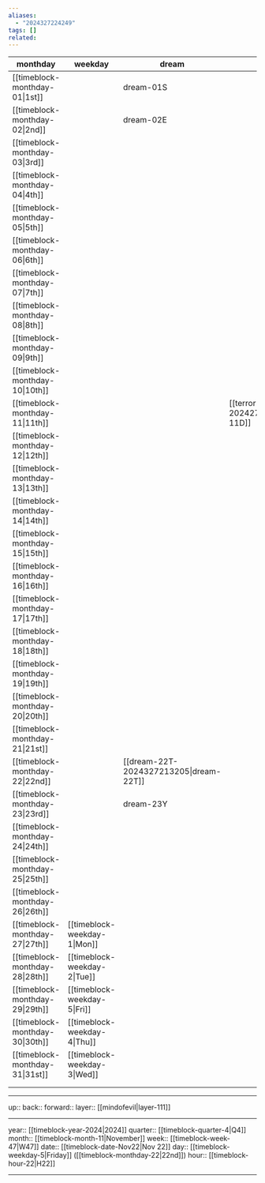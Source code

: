 ```yaml
---
aliases:
  - "2024327224249"
tags: []
related:
---
```



| monthday                        | weekday                      | dream                                  | terror                                   |
| ------------------------------- | ---------------------------- | -------------------------------------- | ---------------------------------------- |
| [[timeblock-monthday-01\|1st]]  |                              | dream-01S                              |                                          |
| [[timeblock-monthday-02\|2nd]]  |                              | dream-02E                              |                                          |
| [[timeblock-monthday-03\|3rd]]  |                              |                                        |                                          |
| [[timeblock-monthday-04\|4th]]  |                              |                                        |                                          |
| [[timeblock-monthday-05\|5th]]  |                              |                                        |                                          |
| [[timeblock-monthday-06\|6th]]  |                              |                                        |                                          |
| [[timeblock-monthday-07\|7th]]  |                              |                                        |                                          |
| [[timeblock-monthday-08\|8th]]  |                              |                                        |                                          |
| [[timeblock-monthday-09\|9th]]  |                              |                                        |                                          |
| [[timeblock-monthday-10\|10th]] |                              |                                        |                                          |
| [[timeblock-monthday-11\|11th]] |                              |                                        | [[terror-11D-2024275124509\|terror-11D]] |
| [[timeblock-monthday-12\|12th]] |                              |                                        |                                          |
| [[timeblock-monthday-13\|13th]] |                              |                                        |                                          |
| [[timeblock-monthday-14\|14th]] |                              |                                        |                                          |
| [[timeblock-monthday-15\|15th]] |                              |                                        |                                          |
| [[timeblock-monthday-16\|16th]] |                              |                                        |                                          |
| [[timeblock-monthday-17\|17th]] |                              |                                        |                                          |
| [[timeblock-monthday-18\|18th]] |                              |                                        |                                          |
| [[timeblock-monthday-19\|19th]] |                              |                                        |                                          |
| [[timeblock-monthday-20\|20th]] |                              |                                        |                                          |
| [[timeblock-monthday-21\|21st]] |                              |                                        |                                          |
| [[timeblock-monthday-22\|22nd]] |                              | [[dream-22T-2024327213205\|dream-22T]] |                                          |
| [[timeblock-monthday-23\|23rd]] |                              | dream-23Y                              |                                          |
| [[timeblock-monthday-24\|24th]] |                              |                                        |                                          |
| [[timeblock-monthday-25\|25th]] |                              |                                        |                                          |
| [[timeblock-monthday-26\|26th]] |                              |                                        |                                          |
| [[timeblock-monthday-27\|27th]] | [[timeblock-weekday-1\|Mon]] |                                        |                                          |
| [[timeblock-monthday-28\|28th]] | [[timeblock-weekday-2\|Tue]] |                                        |                                          |
| [[timeblock-monthday-29\|29th]] | [[timeblock-weekday-5\|Fri]] |                                        |                                          |
| [[timeblock-monthday-30\|30th]] | [[timeblock-weekday-4\|Thu]] |                                        |                                          |
| [[timeblock-monthday-31\|31st]] | [[timeblock-weekday-3\|Wed]] |                                        |                                          |
|                                 |                              |                                        |                                          |
|                                 |                              |                                        |                                          |


***

up:: 
back:: 
forward:: 
layer:: [[mindofevil|layer-111]]

***

year:: [[timeblock-year-2024|2024]]
quarter:: [[timeblock-quarter-4|Q4]]
month:: [[timeblock-month-11|November]]
week:: [[timeblock-week-47|W47]]
date:: [[timeblock-date-Nov22|Nov 22]]
day:: [[timeblock-weekday-5|Friday]] ([[timeblock-monthday-22|22nd]])
hour:: [[timeblock-hour-22|H22]]

***
